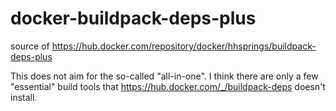 # docker-buildpack-deps-plus
source of https://hub.docker.com/repository/docker/hhsprings/buildpack-deps-plus

This does not aim for the so-called "all-in-one". I think there are only a few "essential" build tools that https://hub.docker.com/_/buildpack-deps doesn't install.

